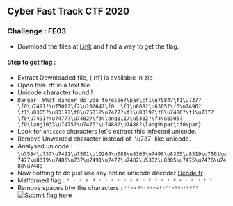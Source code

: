 ## Cyber Fast Track CTF 2020
### Challenge : FE03

- Download the files at [Link](https://cft2-files.allyourbases.co/fe03.zip) and find a way to get the flag.
#### Step to get flag :
- Extract Downloaded file, (.rtf) is available in zip
- Open this. rtf in a text file
- Unicode character found!!
- ```Danger! What danger do you foresee?\par\cf1\u7584?\f1\u737?\f0\u7491?\u7501?\f2\u10264?\f0  \f1\u688?\u8305?\f0\u7496?\f1\u8305?\u8319?\f0\u7501?\u7477?\f1\u8319?\f0\u7486?\f1\u737?\f0\u7491?\u7477?\u7482?\f3\lang1117\u5382?\f4\u8305?\f0\lang1033\u7475?\u7476?\u7488?\u7488?\lang9\par\cf0\par}```
- Look for ```unicode``` characters let's extract this infected unicode.
- Remove Unwanted character instead of '\u737' like unicode.
- Analysed unicode : ```\u7584\u737\u7491\u7501\u10264\u688\u8305\u7496\u8305\u8319\u7501\u7477\u8319\u7486\u737\u7491\u7477\u7482\u5382\u8305\u7475\u7476\u7488\u7488```
- Now nothing to do just use any online unicode decoder [Dcode.fr](https://www.dcode.fr/unicode-coding)
- Malformed flag : ```ᶠ ˡ ᵃ ᵍ ⠘ ʰ ⁱ ᵈ ⁱ ⁿ ᵍ ᴵ ⁿ ᴾ ˡ ᵃ ᴵ ᴺ ᔆ ⁱ ᴳ ᴴ ᵀ ᵀ```
- Remove spaces btw the characters : ```ᶠˡᵃᵍ⠘ʰⁱᵈⁱⁿᵍᴵⁿᴾˡᵃᴵᴺᔆⁱᴳᴴᵀᵀ```
![Submit flag here](https://filebin.net/uyxy1okei5iwql2g/IMG_20200916_093623.JPG?t=ge0v7qqn)
